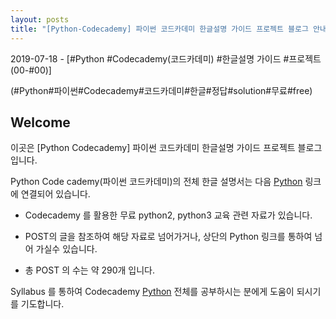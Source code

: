 ```yaml
---
layout: posts
title: "[Python-Codecademy] 파이썬 코드카데미 한글설명 가이드 프로젝트 블로그 안내!"
---
```


2019-07-18 -
[#Python #Codecademy(코드카데미) #한글설명 가이드 #프로젝트 (00-#00)]    

(#Python#파이썬#Codecademy#코드카데미#한글#정답#solution#무료#free)

## Welcome


이곳은 [Python Codecademy] 파이썬 코드카데미 한글설명 가이드 프로젝트 블로그 입니다.     

Python Code cademy(파이썬 코드카데미)의 전체 한글 설명서는 다음 <a href="/syllabus/">Python</a> 링크에 연결되어 있습니다.        



* Codecademy 를 활용한 무료 python2, python3 교육 관련 자료가 있습니다.    

* POST의 글을 참조하여 해당 자료로 넘어가거나, 상단의 Python 링크를 통하여 넘어 가실수 있습니다.    

* 총 POST 의 수는 약 290개 입니다.    

Syllabus 를 통하여 Codecademy <a href="/codecademy/syllabus/">Python</a> 전체를 공부하시는 분에게 도움이 되시기를 기도합니다.    
    
        

